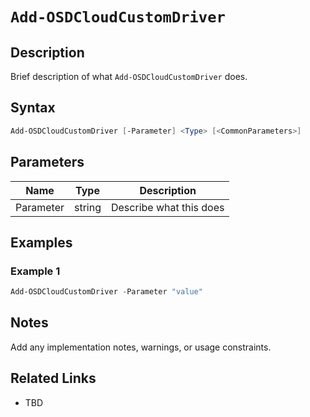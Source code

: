 # `Add-OSDCloudCustomDriver`

## Description

Brief description of what `Add-OSDCloudCustomDriver` does.

## Syntax

```powershell
Add-OSDCloudCustomDriver [-Parameter] <Type> [<CommonParameters>]
```

## Parameters

| Name      | Type   | Description                  |
|-----------|--------|------------------------------|
| Parameter | string | Describe what this does      |

## Examples

### Example 1

```powershell
Add-OSDCloudCustomDriver -Parameter "value"
```

## Notes

Add any implementation notes, warnings, or usage constraints.

## Related Links

- TBD
